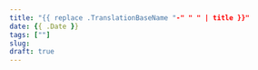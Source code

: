 ```yaml
---
title: "{{ replace .TranslationBaseName "-" " " | title }}"
date: {{ .Date }}
tags: [""]
slug:
draft: true
---
```




<!--more-->